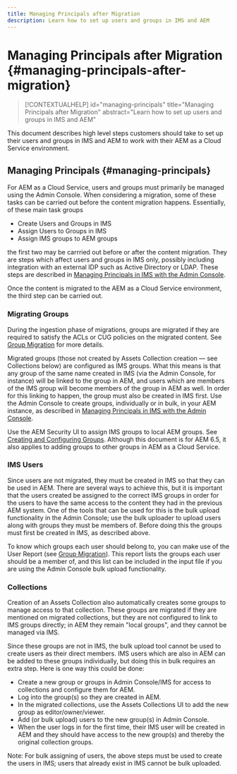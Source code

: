 ```yaml
---
title: Managing Principals after Migration
description: Learn how to set up users and groups in IMS and AEM
---
```


# Managing Principals after Migration {#managing-principals-after-migration}

>[!CONTEXTUALHELP]
>id="managing-principals"
>title="Managing Principals after Migration"
>abstract="Learn how to set up users and groups in IMS and AEM"

This document describes high level steps customers should take to set up their users and groups in IMS and AEM to work with their AEM as a Cloud Service environment.

## Managing Principals {#managing-principals}

For AEM as a Cloud Service, users and groups must primarily be managed using the Admin Console.  When considering a migration, some of these tasks can be carried out before the content migration happens.  Essentially, of these main task groups

* Create Users and Groups in IMS
* Assign Users to Groups in IMS
* Assign IMS groups to AEM groups

the first two may be carrried out before or after the content migration.  They are steps which affect users and groups in IMS only, possibly including integration with an external IDP such as Active Directory or LDAP.  These steps are described in [Managing Principals in IMS with the Admin Console](/help/journey-migration/managing-principals.md).

Once the content is migrated to the AEM as a Cloud Service environment, the third step can be carried out.

### Migrating Groups

During the ingestion phase of migrations, groups are migrated if they are required to satisfy the ACLs or CUG policies on the migrated content.  See [Group Migration](/help/journey-migration/content-transfer-tool/using-content-transfer-tool/group-migration.md) for more details.

Migrated groups (those not created by Assets Collection creation &mdash; see Collections below) are configured as IMS groups.  What this means is that any group of the same name created in IMS (via the Admin Console, for instance) will be linked to the group in AEM, and users which are members of the IMS group will become members of the group in AEM as well.  In order for this linking to happen, the group must also be created in IMS first.  Use the Admin Console to create groups, individually or in bulk, in your AEM instance, as described in [Managing Principals in IMS with the Admin Console](/help/journey-migration/managing-principals.md).

Use the AEM Security UI to assign IMS groups to local AEM groups.  See [Creating and Configuring Groups](https://experienceleague.adobe.com/en/docs/experience-manager-65/content/forms/administrator-help/setup-organize-users/creating-configuring-groups#edit-a-group).  Although this document is for AEM 6.5, it also applies to adding groups to other groups in AEM as a Cloud Service.

### IMS Users

Since users are not migrated, they must be created in IMS so that they can be used in AEM.  There are several ways to achieve this, but it is important that the users created be assigned to the correct IMS groups in order for the users to have the same access to the content they had in the previous AEM system.  One of the tools that can be used for this is the bulk upload functionality in the Admin Console; use the bulk uploader to upload users along with groups they must be members of.  Before doing this the groups must first be created in IMS, as described above.

To know which groups each user should belong to, you can make use of the User Report (see [Group Migration](/help/journey-migration/content-transfer-tool/using-content-transfer-tool/group-migration.md)).  This report lists the groups each user should be a member of, and this list can be included in the input file if you are using the Admin Console bulk upload functionality.

### Collections

Creation of an Assets Collection also automatically creates some groups to manage access to that collection.  These groups are migrated if they are mentioned on migrated collections, but they are not configured to link to IMS groups directly; in AEM they remain "local groups", and they cannot be managed via IMS.

Since these groups are not in IMS, the bulk upload tool cannot be used to create users as their direct members.  IMS users which are also in AEM can be added to these groups individually, but doing this in bulk requires an extra step.  Here is one way this could be done:
* Create a new group or groups in Admin Console/IMS for access to collections and configure them for AEM.
* Log into the group(s) so they are created in AEM.
* In the migrated collections, use the Assets Collections UI to add the new group as editor/owner/viewer.
* Add (or bulk upload) users to the new group(s) in Admin Console.
* When the user logs in for the first time, their IMS user will be created in AEM and they should have access to the new group(s) and thereby the original collection groups.

Note: For bulk assigning of users, the above steps must be used to create the users in IMS; users that already exist in IMS cannot be bulk uploaded.


